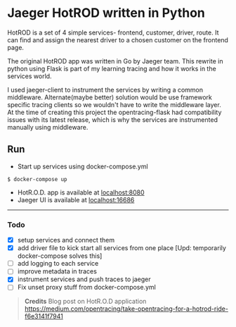 # Jaeger HotROD written in Python

HotROD is a set of 4 simple services- frontend, customer, driver, route. It can find and assign the nearest driver to a chosen customer on the frontend page.

The original HotROD app was written in Go by Jaeger team. This rewrite in python using Flask is part of my learning tracing and how it works in the services world.

I used jaeger-client to instrument the services by writing a common middleware. Alternate(maybe better) solution would be use framework specific tracing clients so we wouldn't have to write the middleware layer. At the time of creating this project the opentracing-flask had compatibility issues with its latest release, which is why the services are instrumented manually using middleware.

## Run
- Start up services using docker-compose.yml
```
$ docker-compose up
```
- HotR.O.D. app is available at [localhost:8080](localhost:8080)
- Jaeger UI is available at [localhost:16686](localhost:16686)
------------------------
### Todo
- [x] setup services and connect them
- [x] add driver file to kick start all services from one place [Upd: temporarily docker-compose solves this]
- [ ] add logging to each service
- [ ] improve metadata in traces
- [x] instrument services and push traces to jaeger
- [ ] Fix unset proxy stuff from docker-compose.yml

>
> **Credits** Blog post on HotR.O.D application https://medium.com/opentracing/take-opentracing-for-a-hotrod-ride-f6e3141f7941
>